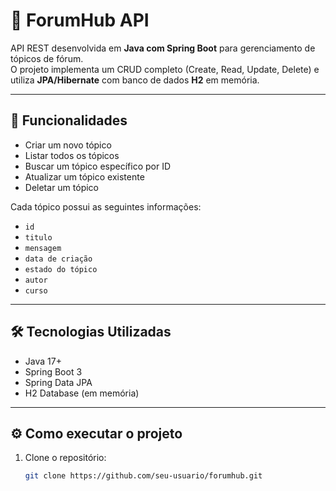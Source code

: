 # 📌 ForumHub API

API REST desenvolvida em **Java com Spring Boot** para gerenciamento de tópicos de fórum.  
O projeto implementa um CRUD completo (Create, Read, Update, Delete) e utiliza **JPA/Hibernate** com banco de dados **H2** em memória.

---

## 🚀 Funcionalidades

- Criar um novo tópico  
- Listar todos os tópicos  
- Buscar um tópico específico por ID  
- Atualizar um tópico existente  
- Deletar um tópico  

Cada tópico possui as seguintes informações:
- `id`
- `titulo`
- `mensagem`
- `data de criação`
- `estado do tópico`
- `autor`
- `curso`

---

## 🛠️ Tecnologias Utilizadas

- Java 17+  
- Spring Boot 3  
- Spring Data JPA  
- H2 Database (em memória)  

---

## ⚙️ Como executar o projeto

1. Clone o repositório:  
   ```bash
   git clone https://github.com/seu-usuario/forumhub.git

